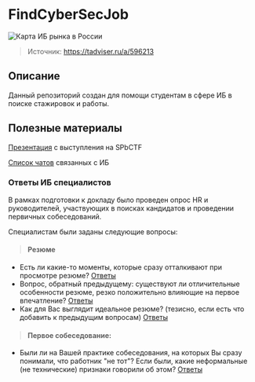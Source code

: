 # FindCyberSecJob

![Карта ИБ рынка в России](/files/infosec_map.jpg)
> Источник: https://tadviser.ru/a/596213

## Описание
Данный репозиторий создан для помощи студентам в сфере ИБ в поиске стажировок и работы.
## Полезные материалы
[Презентация](/files/spbctf_presentation.pdf) с выступления на SPbCTF

[Список чатов](/chats.md) связанных с ИБ

### Ответы ИБ специалистов
В рамках подготовки к докладу было проведен опрос HR и руководителей, участвующих в поисках кандидатов и проведении первичных собеседований.

Специалистам были заданы следующие вопросы:

> #### Резюме
- Есть ли какие-то моменты, которые сразу отталкивают при просмотре резюме? [Ответы](/first_question.md)
- Вопрос, обратный предыдущему: существуют ли отличительные особенности резюме, резко положительно влияющие на первое впечатление? [Ответы](/second_question.md)
- Как для Вас выглядит идеальное резюме? (тезисно, если есть что добавить к предыдущим вопросам) [Ответы](/third_question.md)
> #### Первое собеседование:
- Были ли на Вашей практике собеседования, на которых Вы сразу понимали, что работник "не тот"? 
 Если были, какие неформальные (не технические) признаки говорили об этом? [Ответы](/fourth_question.md)



